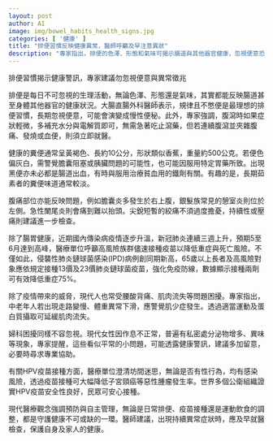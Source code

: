 ```yaml
---
layout: post
author: AI
image: img/bowel_habits_health_signs.jpg
categories: [ '健康' ]
title: "排便習慣反映健康異常，醫師呼籲及早注意異狀"
description: "專家指出，排便的色澤、形態和氣味可揭示腸道與其他器官健康，忽視便意恐致慢性便秘。腹瀉若伴隨發燒、腹痛或血便應及時就醫。近期新冠與肺炎鏈球菌感染病例上升，提醒高風險族群完成疫苗接種。中老年人需留意肌肉流失，調整運動及飲食；女性也應警覺私密處健康變化。專家強調預防醫學，日常異常症狀不能輕忽，及早就醫檢查，守護自身與家人健康。"
---
```

排便習慣揭示健康警訊，專家建議勿忽視便意與異常徵兆

排便是每日不可忽視的生理活動，無論色澤、形態還是氣味，其實都能反映腸道甚至身體其他器官的健康狀況。大腸直腸外科醫師表示，規律且不憋便是最理想的排便習慣，長期忽視便意，可能會演變成慢性便秘。此外，專家強調，腹瀉時如果症狀輕微，多補充水分與電解質即可，無需急著吃止瀉藥，但若連續腹瀉並夾雜腹痛、發燒或血便，則須立即就醫。

健康的糞便通常呈黃褐色、長約10公分，形狀類似香蕉，重量約500公克。若便色偏灰白，需警覺膽囊阻塞或胰臟問題的可能性，也可能因服用特定胃藥所致。出現黑便亦未必都是腸道出血，有時與服用治療貧血用的鐵劑有關。有趣的是，長期茹素者的糞便味道通常較淡。

腹痛部位亦能反映問題，例如膽囊炎多發生於右上腹，銀髮族常見的憩室炎則位於左側。急性闌尾炎則會痛到難以抬頭。尖銳短暫的絞痛不須過度擔憂，持續性或壓痛則建議進一步檢查。

除了腸胃健康，近期國內傳染病疫情逐步升溫，新冠肺炎連續三週上升，預期5至6月達到高峰，醫療單位呼籲高風險族群儘速接種疫苗以降低重症與死亡風險。不僅如此，侵襲性肺炎鏈球菌感染(IPD)病例創同期新高，65歲以上長者及高風險對象應依規定接種13價及23價肺炎鏈球菌疫苗，強化免疫防線，數據顯示接種兩劑可有效降低重症75%。

除了疫情帶來的威脅，現代人也常受腰酸背痛、肌肉流失等問題困擾。專家指出，中老年人若出現走路變慢、體重異常下滑，應警覺肌少症發生。透過適當運動及蛋白質攝取可延緩肌肉流失。

婦科困擾同樣不容忽視。現代女性因作息不正常，普遍有私密處分泌物增多、異味等現象，專家提醒，這些看似平常的小問題，可能透露健康警訊，建議多加留意，必要時尋求專業協助。

有關HPV疫苗接種方面，醫療單位澄清坊間迷思，無論是否有性行為，均有感染風險，透過疫苗接種可大幅降低子宮頸癌等惡性腫瘤發生率。世界多個公衛組織證實HPV疫苗安全性良好，民眾可安心接種。

現代醫療觀念強調預防與自主管理，無論是日常排便、疫苗接種還是運動飲食的調整，都是守護健康不可或缺的一環。醫師建議，出現持續異常症狀時，應及早就醫檢查，保護自身及家人的健康。